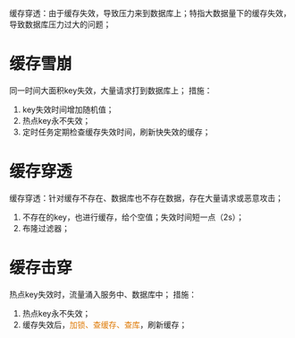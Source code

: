 
缓存穿透：由于缓存失效，导致压力来到数据库上；特指大数据量下的缓存失效，导致数据库压力过大的问题；

# 缓存雪崩

同一时间大面积key失效，大量请求打到数据库上；
措施：
1. key失效时间增加随机值；
2. 热点key永不失效；
3. 定时任务定期检查缓存失效时间，刷新快失效的缓存；

# 缓存穿透

缓存穿透：针对缓存不存在、数据库也不存在数据，存在大量请求或恶意攻击；

1. 不存在的key，也进行缓存，给个空值；失效时间短一点（2s）；
2. 布隆过滤器；

# 缓存击穿

热点key失效时，流量涌入服务中、数据库中；
措施：
1. 热点key永不失效；
2. 缓存失效后，<font color="#de7802">加锁、查缓存、查库</font>，刷新缓存；


